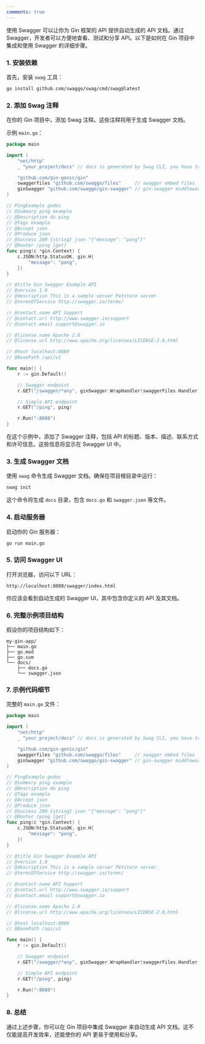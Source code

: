 ```yaml
---
comments: true
---
```


使用 Swagger 可以让你为 Gin 框架的 API 提供自动生成的 API 文档。通过 Swagger，开发者可以方便地查看、测试和分享 API。以下是如何在 Gin 项目中集成和使用 Swagger 的详细步骤。

### 1. 安装依赖

首先，安装 `swag` 工具：

```bash
go install github.com/swaggo/swag/cmd/swag@latest
```

### 2. 添加 Swag 注释

在你的 Gin 项目中，添加 Swag 注释。这些注释将用于生成 Swagger 文档。

示例 `main.go`：

```go
package main

import (
    "net/http"
    _ "your_project/docs" // docs is generated by Swag CLI, you have to import it.

    "github.com/gin-gonic/gin"
    swaggerfiles "github.com/swaggo/files"     // swagger embed files
	ginSwagger "github.com/swaggo/gin-swagger" // gin-swagger middleware
)

// PingExample godoc
// @Summary ping example
// @Description do ping
// @Tags example
// @Accept json
// @Produce json
// @Success 200 {string} json "{"message": "pong"}"
// @Router /ping [get]
func ping(c *gin.Context) {
    c.JSON(http.StatusOK, gin.H{
        "message": "pong",
    })
}

// @title Gin Swagger Example API
// @version 1.0
// @description This is a sample server Petstore server.
// @termsOfService http://swagger.io/terms/

// @contact.name API Support
// @contact.url http://www.swagger.io/support
// @contact.email support@swagger.io

// @license.name Apache 2.0
// @license.url http://www.apache.org/licenses/LICENSE-2.0.html

// @host localhost:8080
// @BasePath /api/v1

func main() {
    r := gin.Default()

    // Swagger endpoint
    r.GET("/swagger/*any", ginSwagger.WrapHandler(swaggerFiles.Handler))

    // Simple API endpoint
    r.GET("/ping", ping)

    r.Run(":8080")
}
```

在这个示例中，添加了 Swagger 注释，包括 API 的标题、版本、描述、联系方式和许可信息。这些信息将显示在 Swagger UI 中。

### 3. 生成 Swagger 文档

使用 `swag` 命令生成 Swagger 文档。确保在项目根目录中运行：

```bash
swag init
```

这个命令将生成 `docs` 目录，包含 `docs.go` 和 `swagger.json` 等文件。

### 4. 启动服务器

启动你的 Gin 服务器：

```bash
go run main.go
```

### 5. 访问 Swagger UI

打开浏览器，访问以下 URL：

```
http://localhost:8080/swagger/index.html
```

你应该会看到自动生成的 Swagger UI，其中包含你定义的 API 及其文档。

### 6. 完整示例项目结构

假设你的项目结构如下：

```
my-gin-app/
├── main.go
├── go.mod
├── go.sum
└── docs/
    ├── docs.go
    └── swagger.json
```

### 7. 示例代码细节

完整的 `main.go` 文件：

```go
package main

import (
    "net/http"
    _ "your_project/docs" // docs is generated by Swag CLI, you have to import it.

    "github.com/gin-gonic/gin"
    swaggerfiles "github.com/swaggo/files"     // swagger embed files
	ginSwagger "github.com/swaggo/gin-swagger" // gin-swagger middleware
)

// PingExample godoc
// @Summary ping example
// @Description do ping
// @Tags example
// @Accept json
// @Produce json
// @Success 200 {string} json "{"message": "pong"}"
// @Router /ping [get]
func ping(c *gin.Context) {
    c.JSON(http.StatusOK, gin.H{
        "message": "pong",
    })
}

// @title Gin Swagger Example API
// @version 1.0
// @description This is a sample server Petstore server.
// @termsOfService http://swagger.io/terms/

// @contact.name API Support
// @contact.url http://www.swagger.io/support
// @contact.email support@swagger.io

// @license.name Apache 2.0
// @license.url http://www.apache.org/licenses/LICENSE-2.0.html

// @host localhost:8080
// @BasePath /api/v1

func main() {
    r := gin.Default()

    // Swagger endpoint
    r.GET("/swagger/*any", ginSwagger.WrapHandler(swaggerFiles.Handler))

    // Simple API endpoint
    r.GET("/ping", ping)

    r.Run(":8080")
}
```

### 8. 总结

通过上述步骤，你可以在 Gin 项目中集成 Swagger 来自动生成 API 文档。这不仅能提高开发效率，还能使你的 API 更易于使用和分享。
